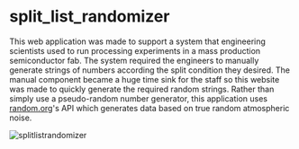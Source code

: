 # split_list_randomizer
This web application was made to support a system that engineering scientists used to run processing experiments in a mass production semiconductor fab. The system required the engineers to manually generate strings of numbers according the split condition they desired. The manual component became a huge time sink for the staff so this website was made to quickly generate the required random strings. Rather than simply use a pseudo-random number generator, this application uses <a href="https://www.random.org/">random.org</a>'s API which generates data based on true random atmospheric noise.

<img alt="splitlistrandomizer" src="https://cloud.githubusercontent.com/assets/6580936/10127890/3929c8c8-656f-11e5-9d39-3e4df3bb7149.png">
